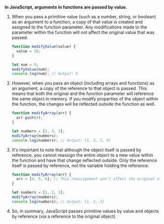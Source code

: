 **In JavaScript, arguments in functions are passed by value.**

1. When you pass a primitive value (such as a number, string, or boolean) as an argument to a function,
   a copy of that value is created and assigned to the function parameter. Any modifications made to
   the parameter within the function will not affect the original value that was passed.

    ```javascript
    function modifyValue(value) {
      value = 10;
    }
    
    let num = 5;
    modifyValue(num);
    console.log(num); // Output: 5
    ```

2. However, when you pass an object (including arrays and functions) as an argument, a copy of the reference
   to that object is passed. This means that both the original and the function parameter will reference the
   same object in memory. If you modify properties of the object within the function, the changes will be
   reflected outside the function as well.

    ```javascript
    function modifyArray(arr) {
      arr.push(4);
    }
    
    let numbers = [1, 2, 3];
    modifyArray(numbers);
    console.log(numbers); // Output: [1, 2, 3, 4]
    ```

3. It's important to note that although the object itself is passed by reference, you cannot reassign
   the entire object to a new value within the function and have that change reflected outside. Only the
   reference itself is passed by reference, not the variable holding the reference.

    ```javascript
    function modifyArray(arr) {
      arr = [4, 5, 6]; // This reassignment won't affect the original array
    }
    
    let numbers = [1, 2, 3];
    modifyArray(numbers);
    console.log(numbers); // Output: [1, 2, 3]
    ```

4. So, in summary, JavaScript passes primitive values by value and objects by reference
   (via a reference to the original object).
